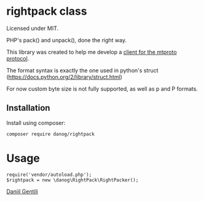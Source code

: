 # rightpack class

Licensed under MIT.

PHP's pack() and unpack(), done the right way.

This library was created to help me develop a [client for the mtproto protocol](https://github.com/danog/MadelineProto).  

The format syntax is exactly the one used in python's struct (https://docs.python.org/2/library/struct.html)

For now custom byte size is not fully supported, as well as p and P formats.

## Installation

Install using composer:
```
composer require danog/rightpack
```

# Usage

```
require('vendor/autoload.php');
$rightpack = new \danog\RightPack\RightPacker();
```

[Daniil Gentili](http://daniil.it)
